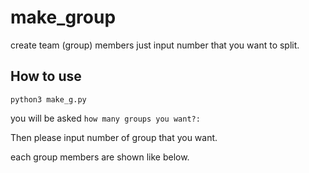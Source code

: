 # make_group
create team (group) members just input number that you want to split.

## How to use
`python3 make_g.py`

you will be asked `how many groups you want?: `

Then please input number of group that you want.

each group members are shown like below.

